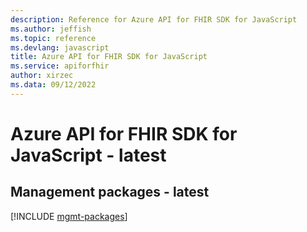```yaml
---
description: Reference for Azure API for FHIR SDK for JavaScript
ms.author: jeffish
ms.topic: reference
ms.devlang: javascript
title: Azure API for FHIR SDK for JavaScript
ms.service: apiforfhir
author: xirzec
ms.data: 09/12/2022
---
```

# Azure API for FHIR SDK for JavaScript - latest

## Management packages - latest
[!INCLUDE [mgmt-packages](api-for-fhir-mgmt-index.md)]
